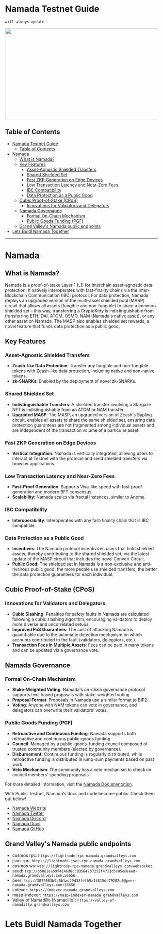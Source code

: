 # Namada Testnet Guide

`will always update`

<p align="center">
  <img src="resources/namadagrandvalley.png" width="600" height="300">
</p>

## Table of Contents

- [Namada Testnet Guide](#namada-guide)
  - [Table of Contents](#table-of-contents)
- [Namada](#namada)
  - [What is Namada?](#what-is-namada)
  - [Key Features](#key-features)
    - [Asset-Agnostic Shielded Transfers](#asset-agnostic-shielded-transfers)
    - [Shared Shielded Set](#shared-shielded-set)
    - [Fast ZKP Generation on Edge Devices](#fast-zkp-generation-on-edge-devices)
    - [Low Transaction Latency and Near-Zero Fees](#low-transaction-latency-and-near-zero-fees)
    - [IBC Compatibility](#ibc-compatibility)
    - [Data Protection as a Public Good](#data-protection-as-a-public-good)
  - [Cubic Proof-of-Stake (CPoS)](#cubic-proof-of-stake-cpos)
    - [Innovations for Validators and Delegators](#innovations-for-validators-and-delegators)
  - [Namada Governance](#namada-governance)
    - [Formal On-Chain Mechanism](#formal-on-chain-mechanism)
    - [Public Goods Funding (PGF)](#public-goods-funding-pgf)
  - [Grand Valley's Namada public endpoints](#grand-valleys-namada-public-endpoints)
- [Lets Buidl Namada Together](#lets-buidl-namada-together)

---

# Namada

## What is Namada?

Namada is a proof-of-stake Layer 1 (L1) for interchain asset-agnostic data protection. It natively interoperates with fast-finality chains via the Inter-Blockchain Communication (IBC) protocol. For data protection, Namada deploys an upgraded version of the multi-asset shielded pool (MASP) circuit that allows all assets (fungible and non-fungible) to share a common shielded set – this way, transferring a CryptoKitty is indistinguishable from transferring ETH, DAI, ATOM, OSMO, NAM (Namada's native asset), or any other asset on Namada. The MASP also enables shielded set rewards, a novel feature that funds data protection as a public good.

## Key Features

### Asset-Agnostic Shielded Transfers

- **Zcash-like Data Protection**: Transfer any fungible and non-fungible tokens with Zcash-like data protection, including native and non-native tokens.
- **zk-SNARKs**: Enabled by the deployment of novel zk-SNARKs.

### Shared Shielded Set

- **Indistinguishable Transfers**: A shielded transfer involving a Stargaze NFT is indistinguishable from an ATOM or NAM transfer.
- **Upgraded MASP**: The MASP, an upgraded version of Zcash's Sapling circuit, enables all assets to share the same shielded set, ensuring data protection guarantees are not fragmented among individual assets and are independent of the transaction volume of a particular asset.

### Fast ZKP Generation on Edge Devices

- **Vertical Integration**: Namada is vertically integrated, allowing users to interact at Testnet with the protocol and send shielded transfers via browser applications.

### Low Transaction Latency and Near-Zero Fees

- **Fast-Proof Generation**: Supports Visa-like speed with fast-proof generation and modern BFT consensus.
- **Scalability**: Namada scales via fractal instances, similar to Anoma.

### IBC Compatibility

- **Interoperability**: Interoperates with any fast-finality chain that is IBC compatible.

### Data Protection as a Public Good

- **Incentives**: The Namada protocol incentivizes users that hold shielded assets, thereby contributing to the shared shielded set, via the latest update of the MASP circuit that includes the novel Convert Circuit.
- **Public Good**: The shielded set in Namada is a non-exclusive and anti-rivalrous public good; the more people use shielded transfers, the better the data protection guarantees for each individual.

## Cubic Proof-of-Stake (CPoS)

### Innovations for Validators and Delegators

- **Cubic Slashing**: Penalties for safety faults in Namada are calculated following a cubic slashing algorithm, encouraging validators to deploy more diverse and uncorrelated setups.
- **Improved PoS Guarantees**: The cost of attacking Namada is quantifiable due to the automatic detection mechanism on which accounts contributed to the fault (validators, delegators, etc.).
- **Transaction Fees in Multiple Assets**: Fees can be paid in many tokens and can be updated via a governance vote.

## Namada Governance

### Formal On-Chain Mechanism

- **Stake-Weighted Voting**: Namada's on-chain governance protocol supports text-based proposals with stake-weighted voting.
- **Proposal Format**: Proposals in Namada use a similar format to BIP2.
- **Voting**: Anyone with NAM tokens can vote in governance, and delegators can overwrite their validators' votes.

### Public Goods Funding (PGF)

- **Retroactive and Continuous Funding**: Namada supports both retroactive and continuous public-goods funding.
- **Council**: Managed by a public-goods-funding council composed of trusted community members (elected by governance).
- **Disbursement**: Continuous funding is regularly distributed, while retroactive funding is distributed in lump-sum payments based on past work.
- **Veto Mechanism**: The community has a veto mechanism to check on council members' spending proposals.

For more detailed information, visit the [Namada Documentation](https://docs.namada.net/).

With Public Testnet, Namada's docs and code become public. Check them out below!

- [Namada Website](https://namada.net/)
- [Namada Twitter](https://twitter.com/namada)
- [Namada Discord](https://discord.gg/namada)
- [Namada Docs](https://docs.namada.net/)
- [Namada GitHub](https://github.com/anoma)

## Grand Valley's Namada public endpoints

- cosmos rpc: `https://lightnode-rpc-namada.grandvalleys.com`
- json-rpc: `https://lightnode-json-rpc-namada.grandvalleys.com`
- cosmos ws: `wss://lightnode-rpc-namada.grandvalleys.com/websocket`
- seed: `tcp://65882ea69f4146d8cc83564257252f4711d3e05e@seed-namada.grandvalleys.com:56656`
- peer: `tcp://3879583b9c6b1ac29d38fefb5a14815dd79282d6@peer-namada.grandvalleys.com:38656`
- indexer: `https://indexer-namada.grandvalleys.com`
- masp-indexer: `https://masp-indexer-namada.grandvalleys.com`
- Valley of Namadillo (Namadillo): `https://valley-of-namadillo.grandvalleys.com`

# Lets Buidl Namada Together
